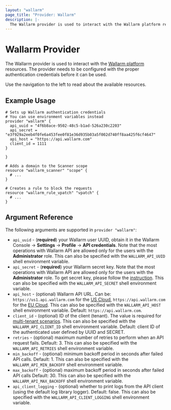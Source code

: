```yaml
---
layout: "wallarm"
page_title: "Provider: Wallarm"
description: |-
  The Wallarm provider is used to interact with the Wallarm platform resources. The provider needs to be configured with the proper authentication credentials before it can be used.
---
```


# Wallarm Provider

The Wallarm provider is used to interact with the [Wallarm platform](https://docs.wallarm.com/) resources. The provider needs to be configured with the proper authentication credentials before it can be used.

Use the navigation to the left to read about the available resources.

## Example Usage

```hcl
# Sets up Wallarm authentication credentials
# You can use environment variables instead
provider "wallarm" {
  api_uuid = "4f6b8ace-9502-48c5-b1ad-526a230c2203"
  api_secret = "e3f929a2eeb4f0fe6a453fee0f81e36d935b03a5f002d740ff8aa425f6cf4647"
  api_host = "https://api.wallarm.com"
  client_id = 1111
}

}

# Adds a domain to the Scanner scope
resource "wallarm_scanner" "scope" {
  # ...
}

# Creates a rule to block the requests
resource "wallarm_rule_vpatch" "vpatch" {
  # ...
}
```

## Argument Reference

The following arguments are supported in `provider "wallarm"`:

* `api_uuid` - (**required**) your Wallarm user UUID, obtain it in the Wallarm Console → **Settings** → **Profile** → **API credentials**. Note that the most operations with Wallarm API are allowed only for the users with the **Administrator** role. This can also be specified with the `WALLARM_API_UUID` shell environment variable.
* `api_secret` - (**required**) your Wallarm secret key. Note that the most operations with Wallarm API are allowed only for the users with the **Administrator** role. To get secret key, please follow the [instruction](https://docs.wallarm.com/admin-en/api-en/#your-own-client). This can also be specified with the `WALLARM_API_SECRET` shell environment variable.
* `api_host` - (optional) Wallarm API URL. Can be: `https://us1.api.wallarm.com` for the [US Cloud](https://docs.wallarm.com/about-wallarm/overview/#us-cloud), `https://api.wallarm.com` for the [EU Cloud](https://docs.wallarm.com/about-wallarm/overview/#eu-cloud). This can also be specified with the `WALLARM_API_HOST` shell environment variable. Default: `https://api.wallarm.com`.
* `client_id` - (optional) ID of the client (tenant). The value is required for [multi-tenant scenarios][2]. This can also be specified with the `WALLARM_API_CLIENT_ID` shell environment variable. Default: client ID of the authenticated user defined by UUID and SECRET.
* `retries` - (optional) maximum number of retries to perform when an API request fails. Default: 3. This can also be specified with the `WALLARM_API_RETRIES` shell environment variable.
* `min_backoff` - (optional) minimum backoff period in seconds after failed API calls. Default: 1. This can also be specified with the `WALLARM_API_MIN_BACKOFF` shell environment variable.
* `max_backoff` - (optional) maximum backoff period in seconds after failed API calls Default: 30. This can also be specified with the `WALLARM_API_MAX_BACKOFF` shell environment variable.
* `api_client_logging` - (optional) whether to print logs from the API client (using the default log library logger). Default: false. This can also be specified with the `WALLARM_API_CLIENT_LOGGING` shell environment variable.

[2]: https://docs.wallarm.com/installation/multi-tenant/overview/
